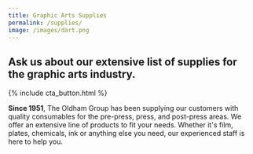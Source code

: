 ```yaml
---
title: Graphic Arts Supplies
permalink: /supplies/
image: /images/dart.png
---
```

## Ask us about our extensive list of supplies for the graphic arts industry.
{% include cta_button.html %}
<!-- split -->
**Since 1951**, The Oldham Group has been supplying our customers with quality consumables for the pre-press, press, and post-press areas. We offer an extensive line of products to fit your needs. Whether it's film, plates, chemicals, ink or anything else you need, our experienced staff is here to help you.
